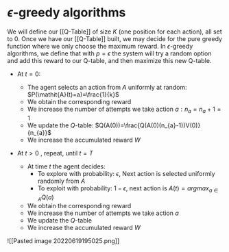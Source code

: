 # $\epsilon$-greedy algorithms
We will define our [[Q-Table]] of size $K$ (one position for each action), all set to 0.
Once we have our [[Q-Table]] built, we may decide for the pure greedy function where we only choose the maximum reward. 
In $\epsilon$-greedy algorithms, we define that with $p=\epsilon$ the system will try a random option and add this reward to our Q-table, and then maximize this new Q-table.
* At $t=0$:
	* The agent selects an action from $\mathit{A}$ uniformly at random: $P(\mathit{A}(t)=a)=\frac{1}{k}$ 
	* We obtain the corresponding reward
	* We increase the number of attempts we take action $a:n_{a}=n_{a}+1=1$
	* We update the $Q$-table: $Q(A(0))=\frac{Q(A(0)(n_{a}-1))V(0)}{n_{a}}$
	* We increase the accumulated reward $W$
	
* At $t>0$ , repeat, until $t=T$
	* At time $t$ the agent decides:
		* To explore with probability: $\epsilon$, Next action is selected uniformly randomly from $A$ 
		* To exploit with probability: $1-\epsilon$, next action is $A(t)=argmax_{a\in A}Q(a)$ 
	* We obtain the corresponding reward 
	* We increase the number of attempts we take action $a$
	* We update the $Q$-table
	* We increase the accumulated reward $W$ 

![[Pasted image 20220619195025.png]]

